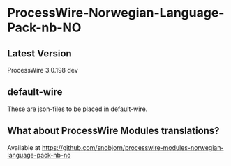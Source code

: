 # ProcessWire-Norwegian-Language-Pack-nb-NO

## Latest Version

ProcessWire 3.0.198 dev

## default-wire

These are json-files to be placed in default-wire.

## What about ProcessWire Modules translations?

Available at https://github.com/snobjorn/processwire-modules-norwegian-language-pack-nb-no
